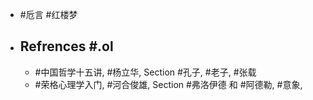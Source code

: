 - #卮言 #红楼梦
- ## Refrences #.ol
	- #中国哲学十五讲, #杨立华, Section #孔子, #老子, #张载
	- #荣格心理学入门, #河合俊雄, Section #弗洛伊德 和 #阿德勒, #意象,